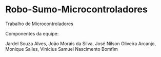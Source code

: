# Robo-Sumo-Microcontroladores
Trabalho de Microcontroladores

Componentes da equipe: 

Jardel Souza Alves,
João Morais da Silva,
José Nilson Oliveira Arcanjo,
Monique Salles,
Vinicius Samuel Nascimento Bomfim

